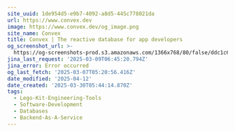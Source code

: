 ```yaml
---
site_uuid: 1de954d5-e9b7-4092-a8d5-445c778021da
url: https://www.convex.dev
image: https://www.convex.dev/og_image.png
site_name: Convex
title: Convex | The reactive database for app developers
og_screenshot_url: >-
  https://og-screenshots-prod.s3.amazonaws.com/1366x768/80/false/ddc1c63c17b11fbe11420a84af89f42c6bd9678fe41dc10c6d93f6a8294fd243.jpeg
jina_last_request: '2025-03-09T06:45:20.794Z'
jina_error: Error occurred
og_last_fetch: '2025-03-07T05:20:56.416Z'
date_modified: '2025-04-12'
date_created: '2025-03-30T05:44:14.870Z'
tags:
  - Lego-Kit-Engineering-Tools
  - Software-Development
  - Databases
  - Backend-As-A-Service
---
```

























































